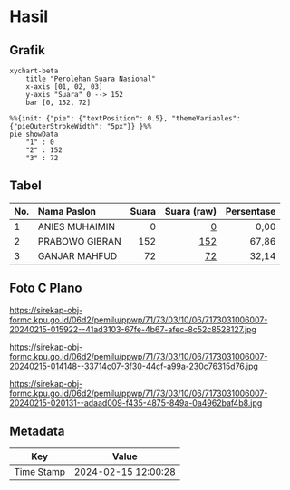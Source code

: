 # Hasil

## Grafik

```mermaid
xychart-beta
    title "Perolehan Suara Nasional"
    x-axis [01, 02, 03]
    y-axis "Suara" 0 --> 152
    bar [0, 152, 72]
```

```mermaid
%%{init: {"pie": {"textPosition": 0.5}, "themeVariables": {"pieOuterStrokeWidth": "5px"}} }%%
pie showData
    "1" : 0
    "2" : 152
    "3" : 72
```

## Tabel

| No. | Nama Paslon    | Suara | Suara (raw) | Persentase |
|:--- |:-------------- | -----:| -----------:| ----------:|
| 1   | ANIES MUHAIMIN | 0     | [0][p-1]    | 0,00       |
| 2   | PRABOWO GIBRAN | 152   | [152][p-2]  | 67,86      |
| 3   | GANJAR MAHFUD  | 72    | [72][p-3]   | 32,14      |


[p-1]: https://github.com/gigit-pemilu/pemilu-2024/blob/main/pilpres/hitung-suara/sub/71-sulawesi-utara/sub/73-kota-tomohon/sub/03-tomohon-utara/sub/1006-kakaskasen-tiga/sub/007-tps/sub/paslon-1.txt
[p-2]: https://github.com/gigit-pemilu/pemilu-2024/blob/main/pilpres/hitung-suara/sub/71-sulawesi-utara/sub/73-kota-tomohon/sub/03-tomohon-utara/sub/1006-kakaskasen-tiga/sub/007-tps/sub/paslon-2.txt
[p-3]: https://github.com/gigit-pemilu/pemilu-2024/blob/main/pilpres/hitung-suara/sub/71-sulawesi-utara/sub/73-kota-tomohon/sub/03-tomohon-utara/sub/1006-kakaskasen-tiga/sub/007-tps/sub/paslon-3.txt

## Foto C Plano

https://sirekap-obj-formc.kpu.go.id/06d2/pemilu/ppwp/71/73/03/10/06/7173031006007-20240215-015922--41ad3103-67fe-4b67-afec-8c52c8528127.jpg

https://sirekap-obj-formc.kpu.go.id/06d2/pemilu/ppwp/71/73/03/10/06/7173031006007-20240215-014148--33714c07-3f30-44cf-a99a-230c76315d76.jpg

https://sirekap-obj-formc.kpu.go.id/06d2/pemilu/ppwp/71/73/03/10/06/7173031006007-20240215-020131--adaad009-f435-4875-849a-0a4962baf4b8.jpg


## Metadata

| Key        | Value               |
| ---------- | ------------------- |
| Time Stamp | 2024-02-15 12:00:28 |



